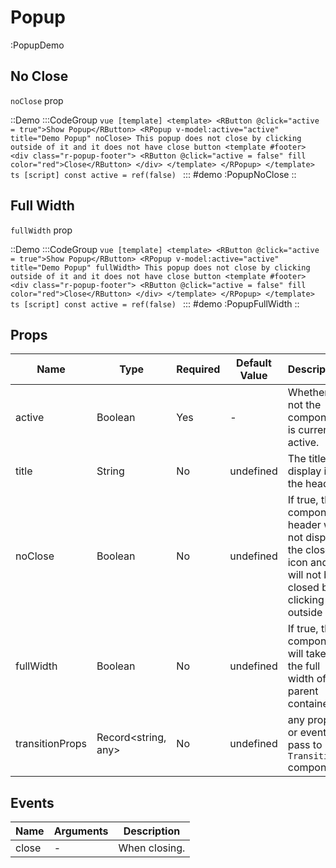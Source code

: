 # Popup

:PopupDemo

## No Close
`noClose` prop

::Demo
  :::CodeGroup
    ```vue [template]
    <template>
    <RButton @click="active = true">Show Popup</RButton>
    <RPopup v-model:active="active" title="Demo Popup" noClose>
      This popup does not close by clicking outside of it and it does not have close button
      <template #footer>
        <div class="r-popup-footer">
          <RButton @click="active = false" fill color="red">Close</RButton>
        </div>
      </template>
    </RPopup>
    </template>
    ```
    ```ts [script]
    const active = ref(false)
    ```
  :::
#demo
  :PopupNoClose
::

## Full Width

`fullWidth` prop

::Demo
  :::CodeGroup
    ```vue [template]
    <template>
    <RButton @click="active = true">Show Popup</RButton>
    <RPopup v-model:active="active" title="Demo Popup" fullWidth>
      This popup does not close by clicking outside of it and it does not have close button
      <template #footer>
        <div class="r-popup-footer">
          <RButton @click="active = false" fill color="red">Close</RButton>
        </div>
      </template>
    </RPopup>
    </template>
    ```
    ```ts [script]
    const active = ref(false)
    ```
  :::
#demo
  :PopupFullWidth
::

## Props

| Name      | Type    | Required | Default Value | Description                                                                                                                      |
| --------- | ------- | -------- | ------------- | -------------------------------------------------------------------------------------------------------------------------------- |
| active    | Boolean | Yes      | -             | Whether or not the component is currently active.                                                                                |
| title     | String  | No       | undefined     | The title to display in the header.                                                                                              |
| noClose   | Boolean | No       | undefined     | If true, the component header will not display the close icon and will not be closed by clicking outside of it                   |
| fullWidth | Boolean | No       | undefined     | If true, the component will take up the full width of its parent container.                                                      |
| transitionProps | Record<string, any> | No       | undefined     | any props or events to pass to `Transition` component  |

## Events

| Name  | Arguments | Description        |
| ----- | --------- | ------------------ |
| close | -         | When closing.      |